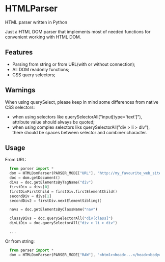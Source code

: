 # HTMLParser
HTML parser written in Python

Just a HTML DOM parser that implements most of needed functions for convenient working with HTML DOM.

## Features
- Parsing from string or from URL(with or without connection);
- All DOM readonly functions;
- CSS query selectors;

## Warnings
When using querySelect, please keep in mind some differences from native CSS selectors:
- when using selectors like querySelectorAll("input[type='text']"), attribute value should always be quoted;
- when using complex selectors liks querySelectorAll("div > li > div"), there should be spaces between selector and combiner character.

## Usage
From URL:

```python
  from parser import *
  dom = HTMLDomParser(PARSER_MODE["URL"], "http://my_favourite_web_site.zzz")
  doc = dom.getDocument()
  divs = doc.getElementsByTagName("div")
  firstDiv = divs[0]
  firstDivFirstChild = firstDiv.firstElementChild()
  secondDiv = divs[1]
  secondDiv2 = firstDiv.nextElementSibling()

  navs = doc.getElementsByClassName("nav")

  classyDivs = doc.querySelectorAll("div[class]")
  divLiDiv = doc.querySelectorAll("div > li > div")

  ...
```

Or from string:

```python
  from parser import *
  dom = HTMLDomParser(PARSER_MODE["RAW"], "<html><head>...</head><body>...</body></html>")
```


